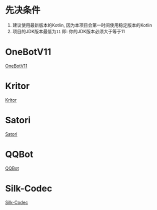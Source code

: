 # 先决条件

1. 建议使用最新版本的Kotlin, 因为本项目会第一时间使用稳定版本的Kotlin
2. 项目的JDK版本最低为`11` 即: 你的JDK版本必须大于等于11

# OneBotV11

[OneBotV11](onebot.md)

# Kritor

[Kritor](kritor.md)

# Satori

[Satori](satori.md)

# QQBot

[QQBot](qqbot.md)

# Silk-Codec

[Silk-Codec](silk.md)